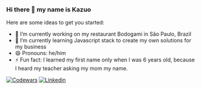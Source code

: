 ### Hi there 👋 my name is Kazuo

<!--
**rkazuo/rkazuo** is a ✨ _special_ ✨ repository because its `README.md` (this file) appears on your GitHub profile.
-->

Here are some ideas to get you started:

- 🔭 I’m currently working on my restaurant Bodogami in São Paulo, Brazil
- 🌱 I’m currently learning Javascript stack to create my own solutions for my business
- 😄 Pronouns: he/him
- ⚡ Fun fact: I learned my first name only when I was 6 years old, because I heard my teacher asking my mom my name.

[![Codewars](https://www.codewars.com/users/rkazuo/badges/large)](https://www.codewars.com/users/rkazuo)
[![Linkedin](https://img.shields.io/badge/LinkedIn-0A66C2.svg?style=for-the-badge&logo=LinkedIn&logoColor=white)](https://www.linkedin.com/in/roberto-kazuo-fukuda-1a06502b/)

